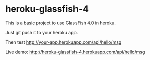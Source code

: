 heroku-glassfish-4
==================
This is a basic project to use GlassFish 4.0 in heroku.

Just git push it to your heroku app.

Then test http://your-app.herokuapp.com/api/hello/msg

Live demo: http://heroku-glassfish-4.herokuapp.com/api/hello/msg
